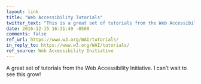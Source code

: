 ```yaml
---
layout: link
title: "Web Accessibility Tutorials"
twitter_text: "This is a great set of tutorials from the Web Accessibility Initiative."
date: 2016-12-15 16:31:49 -0500
comments: false
ref_url: https://www.w3.org/WAI/tutorials/
in_reply_to: https://www.w3.org/WAI/tutorials/
ref_source: Web Accessibility Initiative
---
```


A great set of tutorials from the Web Accessibility Initiative. I can’t wait to see this grow!